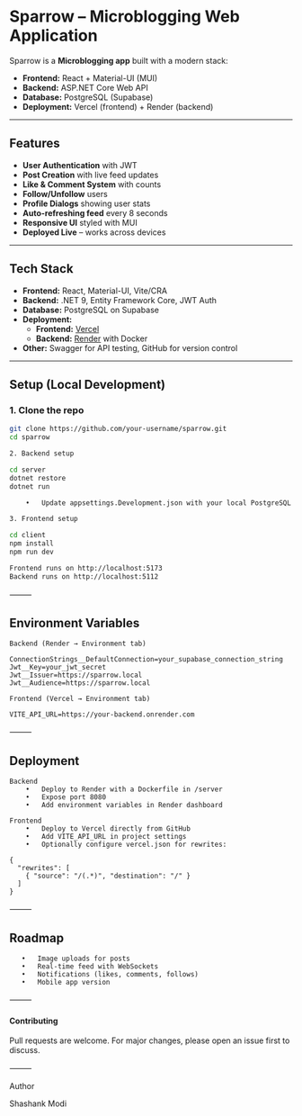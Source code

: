 # Sparrow – Microblogging Web Application

Sparrow is a **Microblogging app** built with a modern stack:  
- **Frontend:** React + Material-UI (MUI)  
- **Backend:** ASP.NET Core Web API  
- **Database:** PostgreSQL (Supabase)  
- **Deployment:** Vercel (frontend) + Render (backend)

---

##  Features
- **User Authentication** with JWT  
- **Post Creation** with live feed updates  
- **Like & Comment System** with counts  
- **Follow/Unfollow** users  
- **Profile Dialogs** showing user stats  
- **Auto-refreshing feed** every 8 seconds  
- **Responsive UI** styled with MUI  
- **Deployed Live** – works across devices

---

##  Tech Stack
- **Frontend:** React, Material-UI, Vite/CRA  
- **Backend:** .NET 9, Entity Framework Core, JWT Auth  
- **Database:** PostgreSQL on Supabase  
- **Deployment:**  
  - **Frontend:** [Vercel](https://vercel.com)  
  - **Backend:** [Render](https://render.com) with Docker  
- **Other:** Swagger for API testing, GitHub for version control

---

##  Setup (Local Development)

### 1. Clone the repo
```bash
git clone https://github.com/your-username/sparrow.git
cd sparrow

2. Backend setup

cd server
dotnet restore
dotnet run

	•	Update appsettings.Development.json with your local PostgreSQL connection string.

3. Frontend setup

cd client
npm install
npm run dev

Frontend runs on http://localhost:5173
Backend runs on http://localhost:5112

```
⸻

## Environment Variables
```
Backend (Render → Environment tab)

ConnectionStrings__DefaultConnection=your_supabase_connection_string
Jwt__Key=your_jwt_secret
Jwt__Issuer=https://sparrow.local
Jwt__Audience=https://sparrow.local

Frontend (Vercel → Environment tab)

VITE_API_URL=https://your-backend.onrender.com

```
⸻

## Deployment
```
Backend
	•	Deploy to Render with a Dockerfile in /server
	•	Expose port 8080
	•	Add environment variables in Render dashboard

Frontend
	•	Deploy to Vercel directly from GitHub
	•	Add VITE_API_URL in project settings
	•	Optionally configure vercel.json for rewrites:

{
  "rewrites": [
    { "source": "/(.*)", "destination": "/" }
  ]
}

```
⸻

## Roadmap
 ```
	•	Image uploads for posts
	•	Real-time feed with WebSockets
	•	Notifications (likes, comments, follows)
	•	Mobile app version
```
⸻

#### Contributing

Pull requests are welcome. For major changes, please open an issue first to discuss.

⸻

 Author

Shashank Modi
